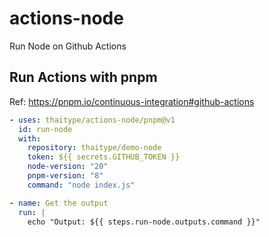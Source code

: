 # actions-node
Run Node on Github Actions

## Run Actions with pnpm

Ref: https://pnpm.io/continuous-integration#github-actions

```yaml
- uses: thaitype/actions-node/pnpm@v1
  id: run-node
  with: 
    repository: thaitype/demo-node
    token: ${{ secrets.GITHUB_TOKEN }}
    node-version: "20"
    pnpm-version: "8"
    command: "node index.js"

- name: Get the output
  run: |
    echo "Output: ${{ steps.run-node.outputs.command }}"
```